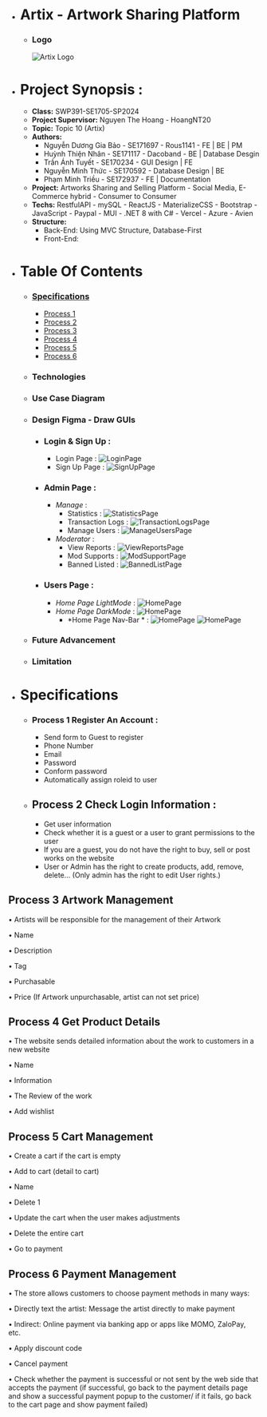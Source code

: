 
- # Artix - Artwork Sharing Platform
  - ### Logo
    ![Artix Logo](images/icon_demo.png)
- # **Project Synopsis :**
  - **Class:** SWP391-SE1705-SP2024
  - **Project Supervisor:** Nguyen The Hoang - HoangNT20
  - **Topic:** Topic 10 (Artix)
  - **Authors:**
    - Nguyễn Dương Gia Bảo - SE171697 - Rous1141 - FE | BE | PM
    - Huỳnh Thiện Nhân - SE171117 - Dacoband - BE | Database Desgin
    - Trần Ánh Tuyết - SE170234 - GUI Design | FE
    - Nguyễn Minh Thức - SE170592 - Database Design | BE
    - Phạm Minh Triều - SE172937 - FE | Documentation
  - **Project:** Artworks Sharing and Selling Platform - Social Media, E-Commerce hybrid - Consumer to Consumer
  - **Techs:** RestfulAPI - mySQL - ReactJS - MaterializeCSS - Bootstrap - JavaScript - Paypal - MUI - .NET 8 with C# - Vercel - Azure - Avien 
  - **Structure:** 
    - Back-End:  Using MVC Structure, Database-First
    - Front-End:  
- # **Table Of Contents**
  - ### [Specifications](#specifications)
    - [Process 1](#process-1-Register-An-Account)
    - [Process 2](#process-2-check-login-information)
    - [Process 3](#process-3-product-management)
    - [Process 4](#process-4-get-product-details)
    - [Process 5](#process-5-cart-management)
    - [Process 6](#process-6-payment-management)
  - ### Technologies
  - ### Use Case Diagram
  - ### Design Figma - Draw GUIs
    - ### **Login & Sign Up :**
      - Login Page :
        ![LoginPage](UI/LoginPage.png)
      - Sign Up Page :
        ![SignUpPage](UI/SignUpPage.png)
    - ### **Admin Page :**
      - *Manage* :
        - Statistics :
          ![StatisticsPage](Figma/AdminStatictisc.png)
        - Transaction Logs : 
          ![TransactionLogsPage](Figma/TransactionLogs.png)
        - Manage Users :
          ![ManageUsersPage](Figma/ManageUsers.png)
      - *Moderator* :
        - View Reports :
          ![ViewReportsPage](Figma/ViewReports.png)
        - Mod Supports :
          ![ModSupportPage](Figma/ModSupport.png)
        - Banned Listed :
          ![BannedListPage](Figma/BannedList.png)
    - ### **Users Page :**
      - *Home Page LightMode* :
        ![HomePage](UI/LightHomePage.png)
      - *Home Page DarkMode* :
        ![HomePage](UI/DarkHomePage.png)
        - *Home Page Nav-Bar * :
        ![HomePage](UI/NavBar2.png)
        ![HomePage](UI/navBar3.png)
      <!-- Sẽ cập nhật sau -->
  - ### Future Advancement
  - ### Limitation


- # Specifications
   - ### Process 1 Register An Account :
      - Send form to Guest to register
      - Phone Number
      - Email
      - Password
      - Conform password
      - Automatically assign roleid to user
   - ## Process 2 Check Login Information :
      - Get user information
      - Check whether it is a guest or a user to grant permissions to the user
      - If you are a guest, you do not have the right to buy, sell or post works on the website
      - User or Admin has the right to create products, add, remove, delete... (Only admin has the right to edit User rights.)

## Process 3 Artwork Management
• Artists will be responsible for the management of their Artwork

• Name

• Description

• Tag

• Purchasable

• Price (If Artwork unpurchasable, artist can not set price)

## Process 4 Get Product Details

• The website sends detailed information about the work to customers in a new website

• Name

• Information

• The Review of the work

• Add wishlist

## Process 5 Cart Management

• Create a cart if the cart is empty

• Add to cart (detail to cart)

• Name

• Delete 1

• Update the cart when the user makes adjustments

• Delete the entire cart

• Go to payment

## Process 6 Payment Management

• The store allows customers to choose payment methods in many ways:

• Directly text the artist: Message the artist directly to make payment

• Indirect: Online payment via banking app or apps like MOMO, ZaloPay, etc.

• Apply discount code

• Cancel payment

• Check whether the payment is successful or not sent by the web side that accepts the payment (if successful, go back to the payment details page and show a successful payment popup to the customer/ if it fails, go back to the cart page and show payment failed)
